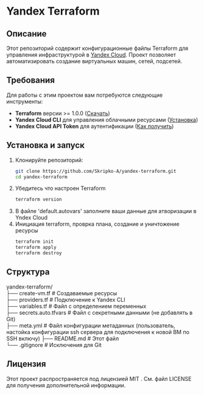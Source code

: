 # Yandex Terraform

## Описание
Этот репозиторий содержит конфигурационные файлы Terraform для управления инфраструктурой в [Yandex Cloud](https://cloud.yandex.com/). 
Проект позволяет автоматизировать создание виртуальных машин, сетей, подсетей.

## Требования
Для работы с этим проектом вам потребуются следующие инструменты:
- **Terraform** версии >= 1.0.0 ([Скачать](https://developer.hashicorp.com/terraform/downloads))
- **Yandex Cloud CLI** для управления облачными ресурсами ([Установка](https://cloud.yandex.ru/docs/cli/quickstart))
- **Yandex Cloud API Token** для аутентификации ([Как получить](https://cloud.yandex.ru/docs/iam/concepts/authorization/oauth-token))

## Установка и запуск
1. Клонируйте репозиторий:
   ```bash
   git clone https://github.com/Skripko-A/yandex-terraform.git
   cd yandex-terraform
   ```
2. Убедитесь что настроен Terraform
   ```bash
   terraform version
   ```
3. В файле 'default.autovars' заполните ваши данные для атворизации в Yndex Cloud
4. Инициация terraform, проврка плана, создание и уничтожение ресурсы
   ```bash
   terraform init
   terraform apply
   terraform destroy
   ```
## Структура
yandex-terraform/  
├── create-vm.tf        # Создаваемые ресурсы  
├── providers.tf        # Подключение к Yandex CLI  
├── variables.tf        # Файл с определением переменных  
├── secrets.auto.tfvars # Файл с секретными данными (не добавлять в Git)  
├── meta.yml            # Файл конфигурации метаданных (пользователь, настойка конфигурации ssh сервера для подключения к новой ВМ по SSH включу)
├── README.md           # Этот файл  
└── .gitignore          # Исключения для Git  

## Лицензия
Этот проект распространяется под лицензией MIT . См. файл LICENSE для получения дополнительной информации.
